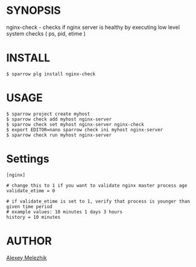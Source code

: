 # SYNOPSIS

nginx-check - checks if nginx server is healthy by executing low level system checks ( ps, pid, etime )

# INSTALL

    $ sparrow plg install nginx-check


# USAGE

    $ sparrow project create myhost
    $ sparrow check add myhost nginx-server
    $ sparrow check set myhost nginx-server nginx-check
    $ export EDITOR=nano sparrow check ini myhost nginx-server
    $ sparrow check run myhost nginx-server 

# Settings

    [nginx]

    # change this to 1 if you want to validate nginx master process age
    validate_etime = 0
    
    # if validate_etime is set to 1, verify that process is younger than given time period
    # example values: 10 minutes 1 days 3 hours
    history = 10 minutes
          

# AUTHOR

[Alexey Melezhik](mailto:melezhik@gmail.com)

